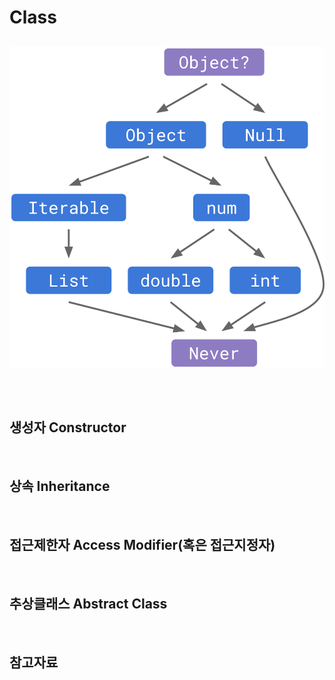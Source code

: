 # Class

##

<img alt="Dart Object Inheritance" src="img/class1.png">

<br/>

##

<br/>

## 생성자 Constructor

<br/>

## 상속 Inheritance

<br/>

## 접근제한자 Access Modifier(혹은 접근지정자)

<br/>

## 추상클래스 Abstract Class

<br/>

## 참고자료